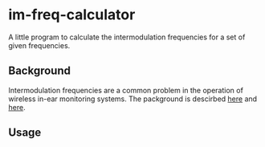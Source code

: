 # im-freq-calculator
A little program to calculate the intermodulation frequencies for a set of given frequencies.

## Background

Intermodulation frequencies are a common problem in the operation of wireless in-ear monitoring systems. The packground is descirbed [here](https://assets.sennheiser.com/downloads/download/file/2066/User_Manual_pro_US.pdf) and [here](https://en.wikipedia.org/wiki/Intermodulation#:~:text=The%20intermodulation%20between%20frequency%20components,differences%20of%20multiples%20of%20those).

## Usage

